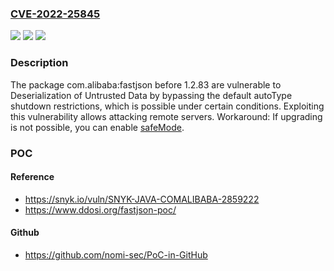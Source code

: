 ### [CVE-2022-25845](https://cve.mitre.org/cgi-bin/cvename.cgi?name=CVE-2022-25845)
![](https://img.shields.io/static/v1?label=Product&message=com.alibaba%3Afastjson&color=blue)
![](https://img.shields.io/static/v1?label=Version&message=%3C%201.2.83%20&color=brighgreen)
![](https://img.shields.io/static/v1?label=Vulnerability&message=Deserialization%20of%20Untrusted%20Data&color=brighgreen)

### Description

The package com.alibaba:fastjson before 1.2.83 are vulnerable to Deserialization of Untrusted Data by bypassing the default autoType shutdown restrictions, which is possible under certain conditions. Exploiting this vulnerability allows attacking remote servers. Workaround: If upgrading is not possible, you can enable [safeMode](https://github.com/alibaba/fastjson/wiki/fastjson_safemode).

### POC

#### Reference
- https://snyk.io/vuln/SNYK-JAVA-COMALIBABA-2859222
- https://www.ddosi.org/fastjson-poc/

#### Github
- https://github.com/nomi-sec/PoC-in-GitHub

